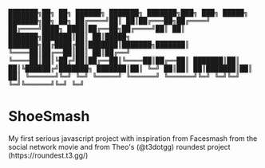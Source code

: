 
<tt>                                                                                  </tt>
<tt>
     ███████╗██╗  ██╗ ██████╗ ███████╗    ███████╗███╗   ███╗ █████╗ ███████╗██╗  ██╗
     ██╔════╝██║  ██║██╔═══██╗██╔════╝    ██╔════╝████╗ ████║██╔══██╗██╔════╝██║  ██║
     ███████╗███████║██║   ██║█████╗      ███████╗██╔████╔██║███████║███████╗███████║
     ╚════██║██╔══██║██║   ██║██╔══╝      ╚════██║██║╚██╔╝██║██╔══██║╚════██║██╔══██║
     ███████║██║  ██║╚██████╔╝███████╗    ███████║██║ ╚═╝ ██║██║  ██║███████║██║  ██║
     ╚══════╝╚═╝  ╚═╝ ╚═════╝ ╚══════╝    ╚══════╝╚═╝     ╚═╝╚═╝  ╚═╝╚══════╝╚═╝  ╚═╝
</tt>
<tt>                                                                                  </tt>


<h1>ShoeSmash</h1>
My first serious javascript project with inspiration from Facesmash from the social network movie and from 
Theo's (@t3dotgg) roundest project (https://roundest.t3.gg/) 

